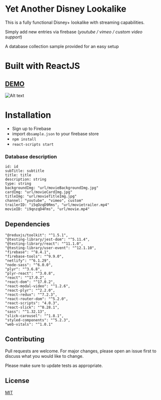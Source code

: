 # Yet Another Disney Lookalike

This is a fully functional Disney+ lookalike with streaming capabilities.

Simply add new entries via firebase (*youtube / vimeo / custom video support*)

A database collection sample provided for an easy setup

# Built with ReactJS 

## <a href="https://streamable.netlify.app/" target="_blank">DEMO</a>
![Alt text](/screenshot.png?raw=true "Screenshot")


# Installation

- Sign up to Firebase
- import ```dbsample.json``` to your firebase store
- ```npm install```
- ```react-scripts start```


### Database description

```
id: id
subTitle: subtitle
title: title
description: string
type: string
backgroundImg: "url/movieBackgroundImg.jpg"
cardImg: "url/movieCardImg.jpg"
titleImg: "url/movieTitleImg.jpg"
channel: "youtube", "vimeo", custom"
trailerID: "i5qOzqD9Rms", "url/movietrailer.mp4"
movieID: "i9qnzqD4Fms", "url/movie.mp4"
```



## Dependencies
    "@reduxjs/toolkit": "^1.5.1",
    "@testing-library/jest-dom": "^5.11.4",
    "@testing-library/react": "^11.1.0",
    "@testing-library/user-event": "^12.1.10",
    "firebase": "^8.4.1",
    "firebase-tools": "^9.9.0",
    "netlify": "^6.1.29",
    "node-sass": "^6.0.0",
    "plyr": "^3.6.8",
    "plyr-react": "^3.0.8",
    "react": "^17.0.2",
    "react-dom": "^17.0.2",
    "react-modal-video": "^1.2.6",
    "react-plyr": "^2.2.0",
    "react-redux": "^7.2.3",
    "react-router-dom": "^5.2.0",
    "react-scripts": "4.0.3",
    "react-slick": "^0.28.1",
    "sass": "^1.32.13",
    "slick-carousel": "^1.8.1",
    "styled-components": "^5.2.3",
    "web-vitals": "^1.0.1"



## Contributing
Pull requests are welcome. For major changes, please open an issue first to discuss what you would like to change.

Please make sure to update tests as appropriate.

## License
[MIT](https://choosealicense.com/licenses/mit/)

